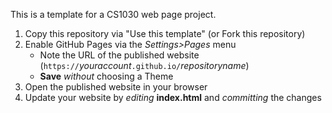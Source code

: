 This is a template for a CS1030 web page project.

1. Copy this repository via "Use this template" (or Fork this repository)
3. Enable GitHub Pages via the _Settings>Pages_ menu
   * Note the URL of the published website (```https://```_youraccount_```.github.io/```_repositoryname_)
   * **Save** _without_ choosing a Theme
4. Open the published website in your browser
5. Update your website by _editing_ **index.html** and _committing_ the changes
